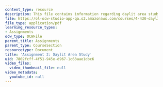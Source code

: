 ```yaml
---
content_type: resource
description: This file contains information regarding daylit area study.
file: https://ol-ocw-studio-app-qa.s3.amazonaws.com/courses/4-430-daylighting-spring-2012/7802fcff4f51945ed9671c63aae1dbc6_MIT4_430S12_hw2.pdf
file_type: application/pdf
learning_resource_types:
- Assignments
ocw_type: OCWFile
parent_title: Assignments
parent_type: CourseSection
resourcetype: Document
title: 'Assignment 2: Daylit Area Study'
uid: 7802fcff-4f51-945e-d967-1c63aae1dbc6
video_files:
  video_thumbnail_file: null
video_metadata:
  youtube_id: null
---
```

